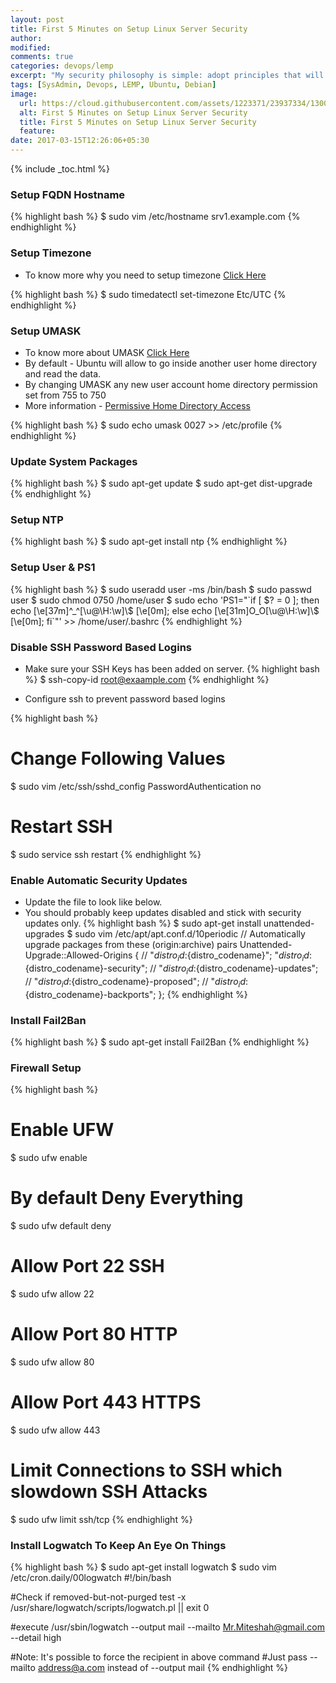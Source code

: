 ```yaml
---
layout: post
title: First 5 Minutes on Setup Linux Server Security
author:
modified:
comments: true
categories: devops/lemp
excerpt: "My security philosophy is simple: adopt principles that will protect you from the most frequent attack vectors. If you use your first 5 minutes on a server wisely, I believe you secure your server in much better way. "
tags: [SysAdmin, Devops, LEMP, Ubuntu, Debian]
image:
  url: https://cloud.githubusercontent.com/assets/1223371/23937334/1300d066-097d-11e7-9a74-df7a6eec2277.jpg
  alt: First 5 Minutes on Setup Linux Server Security
  title: First 5 Minutes on Setup Linux Server Security
  feature:
date: 2017-03-15T12:26:06+05:30
---
```



{% include _toc.html %}

### Setup FQDN Hostname

{% highlight bash %}
$ sudo vim /etc/hostname
srv1.example.com
{% endhighlight %}

### Setup Timezone

* To know more why you need to setup timezone <a href="http://yellerapp.com/posts/2015-01-12-the-worst-server-setup-you-can-make.html"> Click Here </a>

{% highlight bash %}
$ sudo timedatectl set-timezone Etc/UTC
{% endhighlight %}


### Setup UMASK

* To know more about UMASK <a href="/linux/basics/advanced-topics-in-users-groups-and-permissions/#default-permissions"> Click Here </a>
* By default - Ubuntu will allow to go inside another user home directory and read the data.
* By changing UMASK any new user account home directory permission set from 755 to 750
* More information - <a href="https://wiki.ubuntu.com/SecurityTeam/Policies#Permissive_Home_Directory_Access"> Permissive Home Directory Access
 </a>

{% highlight bash %}
$ sudo echo umask 0027 >> /etc/profile
{% endhighlight %}

### Update System Packages

{% highlight bash %}
$ sudo apt-get update
$ sudo apt-get dist-upgrade
{% endhighlight %}

### Setup NTP

{% highlight bash %}
$ sudo apt-get install ntp
{% endhighlight %}

### Setup User & PS1

{% highlight bash %}
$ sudo useradd user -ms /bin/bash
$ sudo passwd user
$ sudo chmod 0750 /home/user
$ sudo echo 'PS1="\`if [ \$? = 0 ]; then echo \[\e[37m\]^_^[\u@\H:\w]\\$ \[\e[0m\]; else echo \[\e[31m\]O_O[\u@\H:\w]\\$ \[\e[0m\]; fi\`"' >> /home/user/.bashrc
{% endhighlight %}

### Disable SSH Password Based Logins

* Make sure your SSH Keys has been added on server.
{% highlight bash %}
$ ssh-copy-id root@exaample.com
{% endhighlight %}

* Configure ssh to prevent password based logins

{% highlight bash %}
# Change Following Values
$ sudo vim /etc/ssh/sshd_config
PasswordAuthentication no

# Restart SSH
$ sudo service ssh restart
{% endhighlight %}

### Enable Automatic Security Updates

* Update the file to look like below.
* You should probably keep updates disabled and stick with security updates only.
{% highlight bash %}
$ sudo apt-get install unattended-upgrades
$ sudo vim /etc/apt/apt.conf.d/10periodic
// Automatically upgrade packages from these (origin:archive) pairs
Unattended-Upgrade::Allowed-Origins {
//	"${distro_id}:${distro_codename}";
  	"${distro_id}:${distro_codename}-security";
//	"${distro_id}:${distro_codename}-updates";
//	"${distro_id}:${distro_codename}-proposed";
//	"${distro_id}:${distro_codename}-backports";
};
{% endhighlight %}

### Install Fail2Ban

{% highlight bash %}
$ sudo apt-get install Fail2Ban
{% endhighlight %}

### Firewall Setup

{% highlight bash %}
# Enable UFW
$ sudo ufw enable
# By default Deny Everything
$ sudo ufw default deny
# Allow Port 22 SSH
$ sudo ufw allow 22
# Allow Port 80 HTTP
$ sudo ufw allow 80
# Allow Port 443 HTTPS
$ sudo ufw allow 443
# Limit Connections to SSH which slowdown SSH Attacks
$ sudo ufw limit ssh/tcp
{% endhighlight %}


### Install Logwatch To Keep An Eye On Things

{% highlight bash %}
$ sudo apt-get install logwatch
$ sudo vim /etc/cron.daily/00logwatch
#!/bin/bash

#Check if removed-but-not-purged
test -x /usr/share/logwatch/scripts/logwatch.pl || exit 0

#execute
/usr/sbin/logwatch --output mail --mailto Mr.Miteshah@gmail.com --detail high

#Note: It's possible to force the recipient in above command
#Just pass --mailto address@a.com instead of --output mail
{% endhighlight %}
